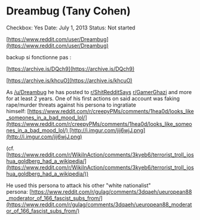 # Dreambug (Tany Cohen)

Checkbox: Yes
Date: July 1, 2013
Status: Not started

[https://www.reddit.com/user/Dreambug](https://www.reddit.com/user/Dreambug)

backup si fonctionne pas : 

[https://archive.is/DQch9](https://archive.is/DQch9)

[https://archive.is/khcuO](https://archive.is/khcuO)

As [/u/Dreambug](https://www.reddit.com/u/Dreambug/) he has posted to [r/ShitRedditSays](https://www.reddit.com/r/ShitRedditSays/) [r/GamerGhazi](https://www.reddit.com/r/GamerGhazi/) and more for at least 2 years. One of his first actions on said account was faking rape/murder threats against his persona to ingratiate himself: [https://www.reddit.com/r/creepyPMs/comments/1hea0d/looks_like_someones_in_a_bad_mood_lol/](https://www.reddit.com/r/creepyPMs/comments/1hea0d/looks_like_someones_in_a_bad_mood_lol/) [http://i.imgur.com/jij6wjJ.png](http://i.imgur.com/jij6wjJ.png)

(cf. [https://www.reddit.com/r/WikiInAction/comments/3kyeb6/terrorist_troll_joshua_goldberg_had_a_wikipedia/](https://www.reddit.com/r/WikiInAction/comments/3kyeb6/terrorist_troll_joshua_goldberg_had_a_wikipedia/))

He used this persona to attack his other "white nationalist" persona: [https://www.reddit.com/r/gulag/comments/3dqaeh/ueuropean88_moderator_of_166_fascist_subs_from/](https://www.reddit.com/r/gulag/comments/3dqaeh/ueuropean88_moderator_of_166_fascist_subs_from/)